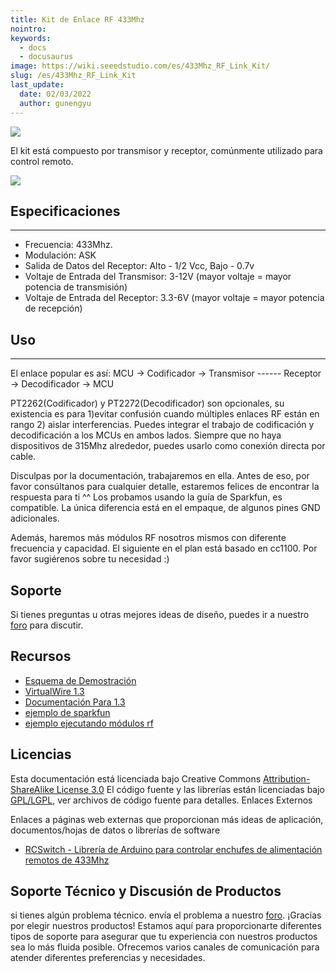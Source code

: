 ```yaml
---
title: Kit de Enlace RF 433Mhz
nointro:
keywords:
  - docs
  - docusaurus
image: https://wiki.seeedstudio.com/es/433Mhz_RF_Link_Kit/
slug: /es/433Mhz_RF_Link_Kit
last_update:
  date: 02/03/2022
  author: gunengyu
---
```


![](https://files.seeedstudio.com/wiki/433Mhz_RF_Link_Kit/img/113990010%201.jpg)

El kit está compuesto por transmisor y receptor, comúnmente utilizado para control remoto.

[![](https://files.seeedstudio.com/wiki/Seeed-WiKi/docs/images/300px-Get_One_Now_Banner-ragular.png)](https://www.seeedstudio.com/depot/433mhz-rf-link-kit-p-127.html?cPath=139_140)

## Especificaciones
---
- Frecuencia: 433Mhz.
- Modulación: ASK
- Salida de Datos del Receptor: Alto - 1/2 Vcc, Bajo - 0.7v
- Voltaje de Entrada del Transmisor: 3-12V (mayor voltaje = mayor potencia de transmisión)
- Voltaje de Entrada del Receptor: 3.3-6V (mayor voltaje = mayor potencia de recepción)

## Uso
---
El enlace popular es así: MCU -> Codificador -> Transmisor ------ Receptor -> Decodificador -> MCU

PT2262(Codificador) y PT2272(Decodificador) son opcionales, su existencia es para 1)evitar confusión cuando múltiples enlaces RF están en rango 2) aislar interferencias. Puedes integrar el trabajo de codificación y decodificación a los MCUs en ambos lados. Siempre que no haya dispositivos de 315Mhz alrededor, puedes usarlo como conexión directa por cable.

Disculpas por la documentación, trabajaremos en ella. Antes de eso, por favor consúltanos para cualquier detalle, estaremos felices de encontrar la respuesta para ti ^^ Los probamos usando la guía de Sparkfun, es compatible. La única diferencia está en el empaque, de algunos pines GND adicionales.

Además, haremos más módulos RF nosotros mismos con diferente frecuencia y capacidad. El siguiente en el plan está basado en cc1100. Por favor sugiérenos sobre tu necesidad :)

## Soporte

Si tienes preguntas u otras mejores ideas de diseño, puedes ir a nuestro [foro](https://community.seeedstudio.com/) para discutir.

## Recursos

- [Esquema de Demostración](https://files.seeedstudio.com/wiki/433Mhz_RF_Link_Kit/res/315MRFlink.pdf)
- [VirtualWire 1.3](https://files.seeedstudio.com/wiki/433Mhz_RF_Link_Kit/res/VirtualWire.rar)
- [Documentación Para 1.3](https://files.seeedstudio.com/wiki/433Mhz_RF_Link_Kit/res/VirtualWire.pdf)
- [ejemplo de sparkfun](https://files.seeedstudio.com/wiki/433Mhz_RF_Link_Kit/res/KLP_Walkthrough.pdf)
- [ejemplo ejecutando módulos rf](http://winavr.scienceprog.com/example-avr-projects/running-tx433-and-rx433-rf-modules-with-avr-microcontrollers.html)


## Licencias

Esta documentación está licenciada bajo Creative Commons [Attribution-ShareAlike License 3.0](https://creativecommons.org/licenses/by-sa/3.0/) El código fuente y las librerías están licenciadas bajo [GPL/LGPL](http://www.gnu.org/licenses/gpl.html), ver archivos de código fuente para detalles.
Enlaces Externos

Enlaces a páginas web externas que proporcionan más ideas de aplicación, documentos/hojas de datos o librerías de software
- [RCSwitch - Librería de Arduino para controlar enchufes de alimentación remotos de 433Mhz](http://code.google.com/p/rc-switch)

## Soporte Técnico y Discusión de Productos
si tienes algún problema técnico. envía el problema a nuestro [foro](http://forum.seeedstudio.com/). 
¡Gracias por elegir nuestros productos! Estamos aquí para proporcionarte diferentes tipos de soporte para asegurar que tu experiencia con nuestros productos sea lo más fluida posible. Ofrecemos varios canales de comunicación para atender diferentes preferencias y necesidades.

<div class="button_tech_support_container">
<a href="https://forum.seeedstudio.com/" class="button_forum"></a> 
<a href="https://www.seeedstudio.com/contacts" class="button_email"></a>
</div>

<div class="button_tech_support_container">
<a href="https://discord.gg/eWkprNDMU7" class="button_discord"></a> 
<a href="https://github.com/Seeed-Studio/wiki-documents/discussions/69" class="button_discussion"></a>
</div>
